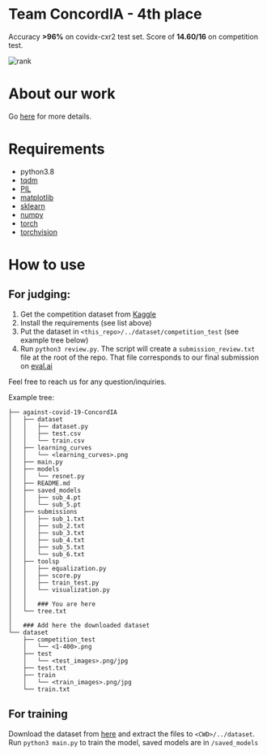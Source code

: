 # Team ConcordIA - 4th place
Accuracy **>96%** on covidx-cxr2 test set. Score of **14.60/16** on competition test. 

![rank](https://gillesschneider.github.io/me/assets/images/rank.png)

# About our work
Go [here](https://gillesschneider.github.io/me/against-covid-19.html) for more details.

# Requirements

- python3.8
- [tqdm](https://pypi.org/project/tqdm/)
- [PIL](https://pypi.org/project/Pillow/)
- [matplotlib](https://pypi.org/project/matplotlib/)
- [sklearn](https://pypi.org/project/scikit-learn/)
- [numpy](https://pypi.org/project/numpy/)
- [torch](https://pypi.org/project/torch/)
- [torchvision](https://pypi.org/project/torchvision/)

# How to use

## For judging:
1. Get the competition dataset from [Kaggle](https://www.kaggle.com/andyczhao/covidx-cxr2)
2. Install the requirements (see list above)
3. Put the dataset in `<this_repo>/../dataset/competition_test` (see example tree below)
4. Run `python3 review.py`. The script will create a `submission_review.txt` file at the root of the repo. That file corresponds to our final submission on [eval.ai](https://eval.ai/web/challenges/challenge-page/925/leaderboard/2424)

Feel free to reach us for any question/inquiries.

Example tree:
```
├── against-covid-19-ConcordIA
│   ├── dataset
│   │   ├── dataset.py
│   │   ├── test.csv
│   │   └── train.csv
│   ├── learning_curves
│   │   └── <learning_curves>.png
│   ├── main.py
│   ├── models
│   │   └── resnet.py
│   ├── README.md
│   ├── saved_models
│   │   ├── sub_4.pt
│   │   └── sub_5.pt
│   ├── submissions
│   │   ├── sub_1.txt
│   │   ├── sub_2.txt
│   │   ├── sub_3.txt
│   │   ├── sub_4.txt
│   │   ├── sub_5.txt
│   │   └── sub_6.txt
│   ├── toolsp
│   │   ├── equalization.py
│   │   ├── score.py
│   │   ├── train_test.py
│   │   └── visualization.py
│   │
│   │   ### You are here
│   └── tree.txt
│
│   ### Add here the downloaded dataset
└── dataset
    ├── competition_test
    │   └── <1-400>.png
    ├── test
    │   └── <test_images>.png/jpg
    ├── test.txt
    ├── train
    │   └── <train_images>.png/jpg
    └── train.txt
```

## For training

Download the dataset from [here](https://www.kaggle.com/andyczhao/covidx-cxr2) and extract the files to `<CWD>/../dataset`.
Run `python3 main.py` to train the model, saved models are in `/saved_models`
